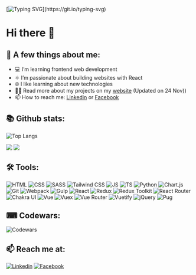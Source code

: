 [![Typing SVG](https://readme-typing-svg.demolab.com?font=Fira+Code&size=24&pause=5000&width=600&lines=Welcome+to+klekwedge's+GitHub+profille!)](https://git.io/typing-svg)
# Hi there 👋

## 📄 A few things about me:

- 💻 I’m learning frontend web development
- ⚛️ I’m passionate about building websites with React
- 🌐️ I like learning about new technologies
- 👨‍💻 Read more about my projects on my [website](https://klekwedge-cv.vercel.app/) (Updated on 24 Nov))
- 📫 How to reach me: [Linkedin](https://www.linkedin.com/in/klekwedge/) or [Facebook](https://www.facebook.com/klekwedge)

## 📚 Github stats:

![Top Langs](https://github-readme-stats.vercel.app/api/top-langs/?username=klekwedge&layout=compact&langs_count=10&theme=tokyonight)

<p>
  <img src="https://github-readme-stats.vercel.app/api?username=klekwedge&show_icons=true&theme=tokyonight">
  <img src="https://streak-stats.demolab.com?user=klekwedge&theme=tokyonight&date_format=j%20M%5B%20Y%5D">
</p>

## 🛠 Tools:
![HTML](https://img.shields.io/badge/-HTML5-E34F26?style=for-the-badge&logo=HTML5&logoColor=white)
![CSS](https://img.shields.io/badge/-CSS3-0B51C1?style=for-the-badge&logo=CSS3)
![SASS](https://img.shields.io/badge/-Sass-CC6699?style=for-the-badge&logo=Sass&logoColor=white)
![Tailwind CSS](https://img.shields.io/badge/-Tailwind_CSS-06B6D4?style=for-the-badge&logo=TailwindCSS&logoColor=white)
![JS](https://img.shields.io/badge/-JavaScript-5324AA?style=for-the-badge&logo=JavaScript&logoColor=white)
![TS](https://img.shields.io/badge/-TypeScript-3178C6?style=for-the-badge&logo=TypeScript&logoColor=white)
![Python](https://img.shields.io/badge/-Python-3776AB?style=for-the-badge&logo=Python&logoColor=white)
![Chart.js](https://img.shields.io/badge/-Chart.js-FF6384?style=for-the-badge&logo=Chart.js&logoColor=white)
![Git](https://img.shields.io/badge/-Git-F05032?style=for-the-badge&logo=Git&logoColor=white)
![Webpack](https://img.shields.io/badge/-Webpack-8DD6F9?style=for-the-badge&logo=Webpack&logoColor=white)
![Gulp](https://img.shields.io/badge/-Gulp-CF4647?style=for-the-badge&logo=Gulp&logoColor=white)
![React](https://img.shields.io/badge/-React-61DAFB?style=for-the-badge&logo=React&logoColor=white)
![Redux](https://img.shields.io/badge/-Redux-764ABC?style=for-the-badge&logo=Redux&logoColor=white)
![Redux Toolkit](https://img.shields.io/badge/-Redux_Toolkit-764ABC?style=for-the-badge&logo=Redux&logoColor=white)
![React Router](https://img.shields.io/badge/-React_Router-CA4245?style=for-the-badge&logo=ReactRouter&logoColor=white)
![Chakra UI](https://img.shields.io/badge/-Chakra_UI-319795?style=for-the-badge&logo=ChakraUI&logoColor=white)
![Vue](https://img.shields.io/badge/-Vue-4FC08D?style=for-the-badge&logo=Vue.js&logoColor=white)
![Vuex](https://img.shields.io/badge/-Vuex-4FC08D?style=for-the-badge&logo=Vue.js&logoColor=white)
![Vue Router](https://img.shields.io/badge/-Vue_Router-4FC08D?style=for-the-badge&logo=Vue.js&logoColor=white)
![Vuetify](https://img.shields.io/badge/-Vuetify-1867C0?style=for-the-badge&logo=Vuetify&logoColor=white)
![jQuery](https://img.shields.io/badge/-jQuery-0769AD?style=for-the-badge&logo=jQuery&logoColor=white)
![Pug](https://img.shields.io/badge/-Pug-A86454?style=for-the-badge&logo=Pug&logoColor=white)

## ⌨ Codewars:
![Codewars](https://www.codewars.com/users/klekwedge/badges/large)

## 📫 Reach me at:

[![Linkedin](https://img.shields.io/badge/-LinkedIn-0A66C2?style=for-the-badge&logo=LinkedIn&logoColor=white)](https://www.linkedin.com/in/klekwedge/)
[![Facebook](https://img.shields.io/badge/-Facebook-1877F2?style=for-the-badge&logo=Facebook&logoColor=white)](https://www.facebook.com/klekwedge/)
